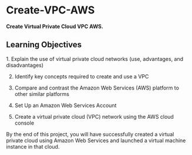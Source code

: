 <h1> Create-VPC-AWS </h1>
 <b> Create Virtual Private Cloud VPC AWS.</b>
<br />


<h2>Learning Objectives</h2>
</p alight="left">
1. Explain the use of virtual private cloud networks (use, advantages, and disadvantages) 

2. Identify key concepts required to create and use a VPC 

3. Compare and contrast the Amazon Web Services (AWS) platform to other similar platforms 

4. Set Up an Amazon Web Services Account 

5. Create a virtual private cloud (VPC) network using the AWS cloud console

By the end of this project, you will have successfully created a virtual private cloud using Amazon Web Services and launched a virtual machine instance in that cloud.
</p>

<!-- <img src=""/> -->

<!--
 ```diff
- text in red
+ text in green
! text in orange
# text in gray
@@ text in purple (and bold)@@
```
--!>
